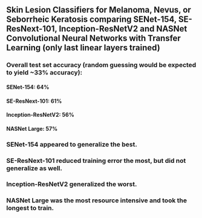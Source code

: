 ## Skin Lesion Classifiers for Melanoma, Nevus, or Seborrheic Keratosis comparing SENet-154, SE-ResNext-101, Inception-ResNetV2 and NASNet Convolutional Neural Networks with Transfer Learning (only last linear layers trained)

### Overall test set accuracy (random guessing would be expected to yield ~33% accuracy):
#### SENet-154:           64%
#### SE-ResNext-101:      61%
#### Inception-ResNetV2:  56%
#### NASNet Large:        57%

### SENet-154 appeared to generalize the best. 
### SE-ResNext-101 reduced training error the most, but did not generalize as well.
### Inception-ResNetV2 generalized the worst.
### NASNet Large was the most resource intensive and took the longest to train.
